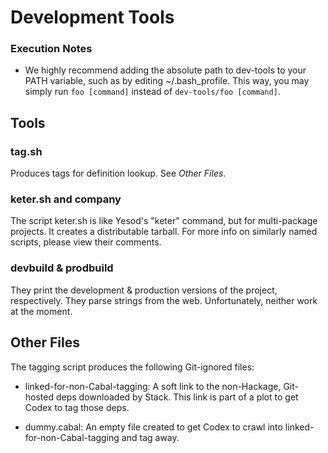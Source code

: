 # Development Tools

### Execution Notes

* We highly recommend adding the absolute path to dev-tools to your PATH
variable, such as by editing ~/.bash_profile. This way, you may simply run
`foo [command]` instead of `dev-tools/foo [command]`.

## Tools

### tag.sh
Produces tags for definition lookup. See *Other Files*.

### keter.sh and company
The script keter.sh is like Yesod's "keter" command, but for multi-package
projects. It creates a distributable tarball. For more info on similarly named
scripts, please view their comments.

### devbuild & prodbuild
They print the development & production versions of the project, respectively.
They parse strings from the web. Unfortunately, neither work at the moment.

## Other Files
The tagging script produces the following Git-ignored files:

* linked-for-non-Cabal-tagging: A soft link to the non-Hackage, Git-hosted
deps downloaded by Stack. This link is part of a plot to get Codex to tag those
deps.

* dummy.cabal: An empty file created to get Codex to crawl into
linked-for-non-Cabal-tagging and tag away.
